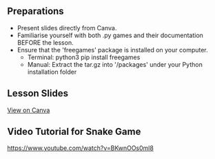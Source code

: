 ## Preparations
- Present slides directly from Canva.
- Familiarise yourself with both .py games and their documentation BEFORE the lesson.
- Ensure that the 'freegames' package is installed on your computer.
  - Terminal: python3 pip install freegames
  - Manual: Extract the tar.gz into '/packages' under your Python installation folder

## Lesson Slides
[View on Canva](https://www.canva.com/design/DAFXdp5zKbA/9zVgUA9VU_9ZEZqL9zsC3w/view?utm_content=DAFXdp5zKbA&utm_campaign=designshare&utm_medium=link2&utm_source=sharebutton)

## Video Tutorial for Snake Game
https://www.youtube.com/watch?v=BKwnOOs0ml8
